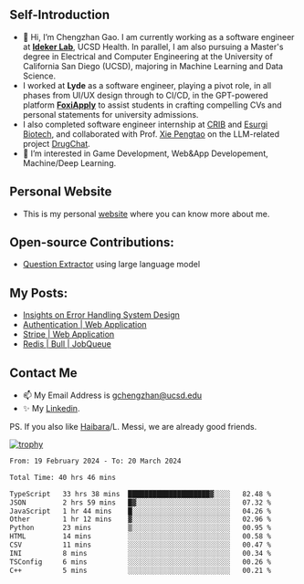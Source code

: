 ## Self-Introduction
- 👋 Hi, I’m Chengzhan Gao. I am currently working as a software engineer at **[Ideker Lab](https://idekerlab.ucsd.edu/)**, UCSD Health. In parallel, I am also pursuing a Master's degree in Electrical and Computer Engineering at the University of California San Diego (UCSD), majoring in Machine Learning and Data Science.
- I worked at **Lyde** as a software engineer, playing a pivot role, in all phases from UI/UX design through to CI/CD, in the GPT-powered platform **[FoxiApply](https://lyde.io)** to assist students in crafting compelling CVs and personal statements for university admissions.
- I also completed software engineer internship at [CRIB](https://apps.apple.com/us/app/crib-for-roommates/id6468918103?platform=iphone) and [Esurgi Biotech](https://myesurgi.com/), and collaborated with Prof. [Xie Pengtao](https://pengtaoxie.github.io/) on the LLM-related project [DrugChat](https://github.com/UCSD-AI4H/drugchat).
- 👀 I’m interested in Game Development, Web&App Developement, Machine/Deep Learning.

## Personal Website
-  This is my personal [website](https://gaochengzhan.netlify.app/) where you can know more about me.

## Open-source Contributions:
- [Question Extractor](https://github.com/nestordemeure/question_extractor) using large language model

## My Posts:
- [Insights on Error Handling System Design](https://gaochengzhan.netlify.app/post/error-handling/)
- [Authentication | Web Application](https://gaochengzhan.netlify.app/post/authentication/)
- [Stripe | Web Application](https://gaochengzhan.netlify.app/post/stripe/)
- [Redis | Bull | JobQueue](https://gaochengzhan.netlify.app/post/job-queue/)

## Contact Me
- 📫 My Email Address is gchengzhan@ucsd.edu
- ✨ My [Linkedin](https://www.linkedin.com/in/chengzhan-christoffel-gao/).

PS. If you also like [Haibara](https://www.detectiveconanworld.com/wiki/Ai_Haibara)/L. Messi, we are already good friends.

[![trophy](https://github-profile-trophy.vercel.app/?username=gaochengzhan&theme=flat&row=1&margin-w=12)](https://github.com/ryo-ma/github-profile-trophy)

<!--START_SECTION:waka-->

```txt
From: 19 February 2024 - To: 20 March 2024

Total Time: 40 hrs 46 mins

TypeScript   33 hrs 38 mins  ████████████████████▓░░░░   82.48 %
JSON         2 hrs 59 mins   █▓░░░░░░░░░░░░░░░░░░░░░░░   07.32 %
JavaScript   1 hr 44 mins    █░░░░░░░░░░░░░░░░░░░░░░░░   04.26 %
Other        1 hr 12 mins    ▓░░░░░░░░░░░░░░░░░░░░░░░░   02.96 %
Python       23 mins         ▒░░░░░░░░░░░░░░░░░░░░░░░░   00.95 %
HTML         14 mins         ░░░░░░░░░░░░░░░░░░░░░░░░░   00.58 %
CSV          11 mins         ░░░░░░░░░░░░░░░░░░░░░░░░░   00.47 %
INI          8 mins          ░░░░░░░░░░░░░░░░░░░░░░░░░   00.34 %
TSConfig     6 mins          ░░░░░░░░░░░░░░░░░░░░░░░░░   00.26 %
C++          5 mins          ░░░░░░░░░░░░░░░░░░░░░░░░░   00.21 %
```

<!--END_SECTION:waka-->

<!---
gaochengzhan/gaochengzhan is a ✨ special ✨ repository because its `README.md` (this file) appears on your GitHub profile.
You can click the Preview link to take a look at your changes.
--->
